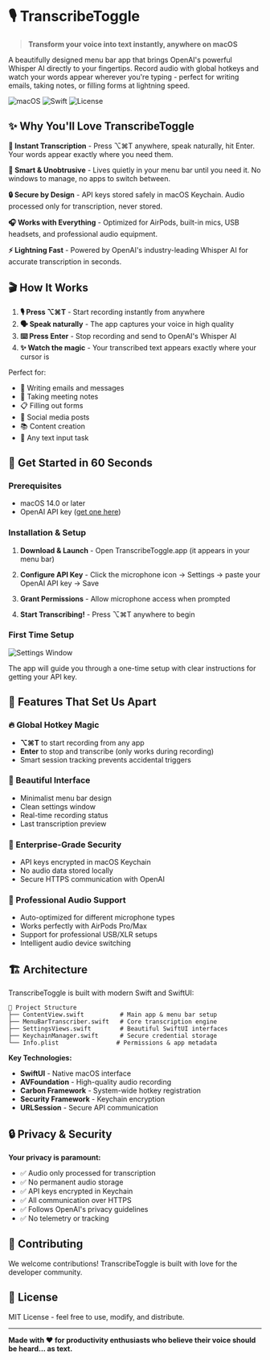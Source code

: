 # 🎙️ TranscribeToggle

> **Transform your voice into text instantly, anywhere on macOS**

A beautifully designed menu bar app that brings OpenAI's powerful Whisper AI directly to your fingertips. Record audio with global hotkeys and watch your words appear wherever you're typing - perfect for writing emails, taking notes, or filling forms at lightning speed.

![macOS](https://img.shields.io/badge/macOS-14.0+-blue?style=flat-square&logo=apple)
![Swift](https://img.shields.io/badge/Swift-5.0+-orange?style=flat-square&logo=swift)
![License](https://img.shields.io/badge/License-MIT-green?style=flat-square)

## ✨ Why You'll Love TranscribeToggle

**🚀 Instant Transcription** - Press ⌥⌘T anywhere, speak naturally, hit Enter. Your words appear exactly where you need them.

**🎯 Smart & Unobtrusive** - Lives quietly in your menu bar until you need it. No windows to manage, no apps to switch between.

**🔒 Secure by Design** - API keys stored safely in macOS Keychain. Audio processed only for transcription, never stored.

**🎧 Works with Everything** - Optimized for AirPods, built-in mics, USB headsets, and professional audio equipment.

**⚡ Lightning Fast** - Powered by OpenAI's industry-leading Whisper AI for accurate transcription in seconds.

## 🎬 How It Works

1. **🎙️ Press ⌥⌘T** - Start recording instantly from anywhere
2. **🗣️ Speak naturally** - The app captures your voice in high quality
3. **⌨️ Press Enter** - Stop recording and send to OpenAI's Whisper AI
4. **✨ Watch the magic** - Your transcribed text appears exactly where your cursor is

Perfect for:
- 📧 Writing emails and messages
- 📝 Taking meeting notes
- 📋 Filling out forms
- 💬 Social media posts
- 📚 Content creation
- 🎯 Any text input task

## 🚀 Get Started in 60 Seconds

### Prerequisites
- macOS 14.0 or later
- OpenAI API key ([get one here](https://platform.openai.com/api-keys))

### Installation & Setup

1. **Download & Launch** - Open TranscribeToggle.app (it appears in your menu bar)

2. **Configure API Key** - Click the microphone icon → Settings → paste your OpenAI API key → Save

3. **Grant Permissions** - Allow microphone access when prompted

4. **Start Transcribing!** - Press ⌥⌘T anywhere to begin

### First Time Setup
![Settings Window](https://via.placeholder.com/450x280/f0f0f0/666666?text=Clean+Settings+Interface)

The app will guide you through a one-time setup with clear instructions for getting your API key.

## 🎯 Features That Set Us Apart

### 🔥 Global Hotkey Magic
- **⌥⌘T** to start recording from any app
- **Enter** to stop and transcribe (only works during recording)
- Smart session tracking prevents accidental triggers

### 🎨 Beautiful Interface
- Minimalist menu bar design
- Clean settings window
- Real-time recording status
- Last transcription preview

### 🔐 Enterprise-Grade Security
- API keys encrypted in macOS Keychain
- No audio data stored locally
- Secure HTTPS communication with OpenAI

### 🎵 Professional Audio Support
- Auto-optimized for different microphone types
- Works perfectly with AirPods Pro/Max
- Support for professional USB/XLR setups
- Intelligent audio device switching

## 🏗️ Architecture

TranscribeToggle is built with modern Swift and SwiftUI:

```
📁 Project Structure
├── ContentView.swift          # Main app & menu bar setup
├── MenuBarTranscriber.swift   # Core transcription engine
├── SettingsViews.swift        # Beautiful SwiftUI interfaces
├── KeychainManager.swift      # Secure credential storage
└── Info.plist                # Permissions & app metadata
```

**Key Technologies:**
- **SwiftUI** - Native macOS interface
- **AVFoundation** - High-quality audio recording
- **Carbon Framework** - System-wide hotkey registration
- **Security Framework** - Keychain encryption
- **URLSession** - Secure API communication

## 🔒 Privacy & Security

**Your privacy is paramount:**
- ✅ Audio only processed for transcription
- ✅ No permanent audio storage
- ✅ API keys encrypted in Keychain
- ✅ All communication over HTTPS
- ✅ Follows OpenAI's privacy guidelines
- ✅ No telemetry or tracking

## 🤝 Contributing

We welcome contributions! TranscribeToggle is built with love for the developer community.

## 📄 License

MIT License - feel free to use, modify, and distribute.

---

**Made with ❤️ for productivity enthusiasts who believe their voice should be heard... as text.**